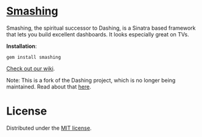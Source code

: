 # [Smashing](https://github.com/dashing-io/smashing/wiki)

Smashing, the spiritual successor to Dashing, is a Sinatra based framework that lets you build excellent dashboards. It looks especially great on TVs.

**Installation**:

`gem install smashing`

[Check out our wiki](https://github.com/dashing-io/smashing/wiki).

Note: This is a fork of the Dashing project, which is no longer being maintained. Read about that [here](https://github.com/Shopify/dashing/issues/711).

# License
Distributed under the [MIT license](MIT-LICENSE).
